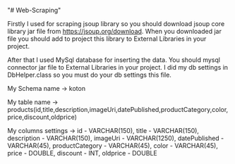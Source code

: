 "# Web-Scraping" 

Firstly I used for scraping jsoup library so you should download jsoup core library jar file from https://jsoup.org/download. 
When you downloaded jar file you should add to project this library to External Libraries in your project. 

After that I used MySql database for inserting the data. You should mysql connector jar file to External Libraries in your project. I did my db settings in DbHelper.class so you must do your db settings this file. 

My Schema name -> koton

My table name -> products(id,title,description,imageUri,datePublished,productCategory,color,price,discount,oldprice) 

My columns settings ->
id - VARCHAR(150),
title - VARCHAR(150),
description - VARCHAR(150),
imageUri - VARCHAR(1250),
datePublished - VARCHAR(45),
productCategory - VARCHAR(45),
color - VARCHAR(45),
price - DOUBLE,
discount - INT,
oldprice - DOUBLE
 

 
